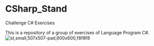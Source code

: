 # CSharp_Stand
Challenge C# Exercises

This is a repository of a group of exercises of Language Program C#.
![st,small,507x507-pad,600x600,f8f8f8](https://user-images.githubusercontent.com/86610131/136722292-b0e8829e-882c-4ed1-8f48-a75bcb441e23.jpg)
